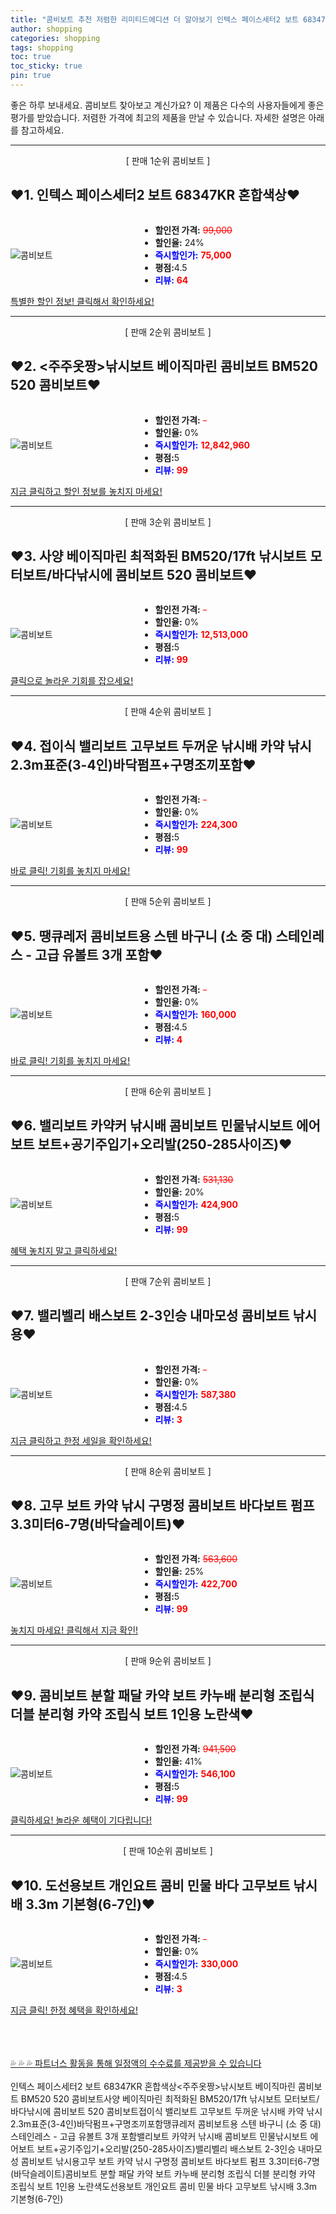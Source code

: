 ```yaml
---
title: "콤비보트 추천 저렴한 리미티드에디션 더 알아보기 인텍스 페이스세터2 보트 68347KR 혼합색상"
author: shopping
categories: shopping
tags: shopping
toc: true
toc_sticky: true
pin: true
---
```

좋은 하루 보내세요. 콤비보트 찾아보고 계신가요? 이 제품은 다수의 사용자들에게 좋은 평가를 받았습니다. 저렴한 가격에 최고의 제품을 만날 수 있습니다. 자세한 설명은 아래를 참고하세요.

---
<p class="toplist" style="margin: 0 auto; display: block; width: fit-content;">[ 판매 1순위 콤비보트 ]</p>

<h2><strong>❤️1. 인텍스 페이스세터2 보트 68347KR 혼합색상❤️</strong></h2>

<div style="display: flex; align-items: center;">
    <div style="flex: 0.4;">
        <img src="https://thumbnail8.coupangcdn.com/thumbnails/remote/230x230ex/image/vendor_inventory/82dc/9eb33b4b34c5f534c4e4f3c6c9379b1dc7a58c7655b84b18fa2ffcf21c01.jpg" alt="콤비보트" style="max-width: 100%;">
    </div>
    <div style="flex: 0.6; margin-left: 10px;">
        <ul>
            <li><strong>할인전 가격:</strong> <del style="color: red;">99,000</del></li>
            <li><strong>할인율:</strong> 24%</li>
            <li><span style='color:blue'><strong>즉시할인가:</strong></span> <span style='color:red'><strong>75,000</strong></span></li>
            <li><strong>평점:</strong>4.5</li>
            <li><span style='color:blue'><strong>리뷰:</strong></span> <span style='color:red'><strong>64</strong></span></li>
        </ul>
    </div>
</div>
<div class="center">
    <a href="https://selin100587001.github.io?lptag=AF9450613&subid=githubio&pageKey=238594023&traceid=V0-153&itemId=756848634&vendorItemId=4910954339" class="myButton">
        특별한 할인 정보! 클릭해서 확인하세요!
    </a>
</div>


---
<p class="toplist" style="margin: 0 auto; display: block; width: fit-content;">[ 판매 2순위 콤비보트 ]</p>

<h2><strong>❤️2. <주주옷짱>낚시보트 베이직마린 콤비보트 BM520 520 콤비보트❤️</strong></h2>

<div style="display: flex; align-items: center;">
    <div style="flex: 0.4;">
        <img src="https://thumbnail10.coupangcdn.com/thumbnails/remote/230x230ex/image/vendor_inventory/30d3/29cf2948afd2a5b67a07302e0991b4f76628715b4f2c04afa473af24ab71.jpg" alt="콤비보트" style="max-width: 100%;">
    </div>
    <div style="flex: 0.6; margin-left: 10px;">
        <ul>
            <li><strong>할인전 가격:</strong> <del style="color: red;">-</del></li>
            <li><strong>할인율:</strong> 0%</li>
            <li><span style='color:blue'><strong>즉시할인가:</strong></span> <span style='color:red'><strong>12,842,960</strong></span></li>
            <li><strong>평점:</strong>5</li>
            <li><span style='color:blue'><strong>리뷰:</strong></span> <span style='color:red'><strong>99</strong></span></li>
        </ul>
    </div>
</div>
<div class="center">
    <a href="https://selin100587001.github.io?lptag=AF9450613&subid=githubio&pageKey=6595559518&traceid=V0-153&itemId=14900608802&vendorItemId=90419508155" class="myButton">
        지금 클릭하고 할인 정보를 놓치지 마세요!
    </a>
</div>


---
<p class="toplist" style="margin: 0 auto; display: block; width: fit-content;">[ 판매 3순위 콤비보트 ]</p>

<h2><strong>❤️3. 사양 베이직마린 최적화된 BM520/17ft 낚시보트 모터보트/바다낚시에 콤비보트 520 콤비보트❤️</strong></h2>

<div style="display: flex; align-items: center;">
    <div style="flex: 0.4;">
        <img src="https://thumbnail10.coupangcdn.com/thumbnails/remote/230x230ex/image/vendor_inventory/30d3/29cf2948afd2a5b67a07302e0991b4f76628715b4f2c04afa473af24ab71.jpg" alt="콤비보트" style="max-width: 100%;">
    </div>
    <div style="flex: 0.6; margin-left: 10px;">
        <ul>
            <li><strong>할인전 가격:</strong> <del style="color: red;">-</del></li>
            <li><strong>할인율:</strong> 0%</li>
            <li><span style='color:blue'><strong>즉시할인가:</strong></span> <span style='color:red'><strong>12,513,000</strong></span></li>
            <li><strong>평점:</strong>5</li>
            <li><span style='color:blue'><strong>리뷰:</strong></span> <span style='color:red'><strong>99</strong></span></li>
        </ul>
    </div>
</div>
<div class="center">
    <a href="https://selin100587001.github.io?lptag=AF9450613&subid=githubio&pageKey=5225233423&traceid=V0-153&itemId=7343010216&vendorItemId=90766195666" class="myButton">
        클릭으로 놀라운 기회를 잡으세요!
    </a>
</div>


---
<p class="toplist" style="margin: 0 auto; display: block; width: fit-content;">[ 판매 4순위 콤비보트 ]</p>

<h2><strong>❤️4. 접이식 밸리보트 고무보트 두꺼운 낚시배 카약 낚시 2.3m표준(3-4인)바닥펌프+구명조끼포함❤️</strong></h2>

<div style="display: flex; align-items: center;">
    <div style="flex: 0.4;">
        <img src="https://thumbnail10.coupangcdn.com/thumbnails/remote/230x230ex/image/vendor_inventory/8338/5219ee48cbd454664d0fd410e5dbe93f647f692dc5c591e990115e375633.jpg" alt="콤비보트" style="max-width: 100%;">
    </div>
    <div style="flex: 0.6; margin-left: 10px;">
        <ul>
            <li><strong>할인전 가격:</strong> <del style="color: red;">-</del></li>
            <li><strong>할인율:</strong> 0%</li>
            <li><span style='color:blue'><strong>즉시할인가:</strong></span> <span style='color:red'><strong>224,300</strong></span></li>
            <li><strong>평점:</strong>5</li>
            <li><span style='color:blue'><strong>리뷰:</strong></span> <span style='color:red'><strong>99</strong></span></li>
        </ul>
    </div>
</div>
<div class="center">
    <a href="https://selin100587001.github.io?lptag=AF9450613&subid=githubio&pageKey=7631480387&traceid=V0-153&itemId=20255556268&vendorItemId=87893096731" class="myButton">
        바로 클릭! 기회를 놓치지 마세요!
    </a>
</div>


---
<p class="toplist" style="margin: 0 auto; display: block; width: fit-content;">[ 판매 5순위 콤비보트 ]</p>

<h2><strong>❤️5. 땡큐레저 콤비보트용 스텐 바구니 (소 중 대) 스테인레스 - 고급 유볼트 3개 포함❤️</strong></h2>

<div style="display: flex; align-items: center;">
    <div style="flex: 0.4;">
        <img src="https://thumbnail6.coupangcdn.com/thumbnails/remote/230x230ex/image/vendor_inventory/11df/867ff6f7e2ca502f51a029ca2803aebe18c153b9b26ba39a10292cbef17b.jpg" alt="콤비보트" style="max-width: 100%;">
    </div>
    <div style="flex: 0.6; margin-left: 10px;">
        <ul>
            <li><strong>할인전 가격:</strong> <del style="color: red;">-</del></li>
            <li><strong>할인율:</strong> 0%</li>
            <li><span style='color:blue'><strong>즉시할인가:</strong></span> <span style='color:red'><strong>160,000</strong></span></li>
            <li><strong>평점:</strong>4.5</li>
            <li><span style='color:blue'><strong>리뷰:</strong></span> <span style='color:red'><strong>4</strong></span></li>
        </ul>
    </div>
</div>
<div class="center">
    <a href="https://selin100587001.github.io?lptag=AF9450613&subid=githubio&pageKey=6660168134&traceid=V0-153&itemId=15285447961&vendorItemId=84897858824" class="myButton">
        바로 클릭! 기회를 놓치지 마세요!
    </a>
</div>


---
<p class="toplist" style="margin: 0 auto; display: block; width: fit-content;">[ 판매 6순위 콤비보트 ]</p>

<h2><strong>❤️6. 밸리보트 카약커 낚시배 콤비보트 민물낚시보트 에어보트 보트+공기주입기+오리발(250-285사이즈)❤️</strong></h2>

<div style="display: flex; align-items: center;">
    <div style="flex: 0.4;">
        <img src="https://thumbnail7.coupangcdn.com/thumbnails/remote/230x230ex/image/vendor_inventory/34fe/ca9aa9fa7c8477c7363116edae5b5abb1d7dce6d8737427214b23a19f363.png" alt="콤비보트" style="max-width: 100%;">
    </div>
    <div style="flex: 0.6; margin-left: 10px;">
        <ul>
            <li><strong>할인전 가격:</strong> <del style="color: red;">531,130</del></li>
            <li><strong>할인율:</strong> 20%</li>
            <li><span style='color:blue'><strong>즉시할인가:</strong></span> <span style='color:red'><strong>424,900</strong></span></li>
            <li><strong>평점:</strong>5</li>
            <li><span style='color:blue'><strong>리뷰:</strong></span> <span style='color:red'><strong>99</strong></span></li>
        </ul>
    </div>
</div>
<div class="center">
    <a href="https://selin100587001.github.io?lptag=AF9450613&subid=githubio&pageKey=7370605854&traceid=V0-153&itemId=19012039199&vendorItemId=86136699637" class="myButton">
        혜택 놓치지 말고 클릭하세요!
    </a>
</div>


---
<p class="toplist" style="margin: 0 auto; display: block; width: fit-content;">[ 판매 7순위 콤비보트 ]</p>

<h2><strong>❤️7. 밸리벨리 배스보트 2-3인승 내마모성 콤비보트 낚시용❤️</strong></h2>

<div style="display: flex; align-items: center;">
    <div style="flex: 0.4;">
        <img src="https://thumbnail6.coupangcdn.com/thumbnails/remote/230x230ex/image/vendor_inventory/1b88/7c3dee60faea16b03d74287b8711b26d90db47d9efeb6684113dc46bb811.jpeg" alt="콤비보트" style="max-width: 100%;">
    </div>
    <div style="flex: 0.6; margin-left: 10px;">
        <ul>
            <li><strong>할인전 가격:</strong> <del style="color: red;">-</del></li>
            <li><strong>할인율:</strong> 0%</li>
            <li><span style='color:blue'><strong>즉시할인가:</strong></span> <span style='color:red'><strong>587,380</strong></span></li>
            <li><strong>평점:</strong>4.5</li>
            <li><span style='color:blue'><strong>리뷰:</strong></span> <span style='color:red'><strong>3</strong></span></li>
        </ul>
    </div>
</div>
<div class="center">
    <a href="https://selin100587001.github.io?lptag=AF9450613&subid=githubio&pageKey=5873301540&traceid=V0-153&itemId=10280967446&vendorItemId=77563324660" class="myButton">
        지금 클릭하고 한정 세일을 확인하세요!
    </a>
</div>


---
<p class="toplist" style="margin: 0 auto; display: block; width: fit-content;">[ 판매 8순위 콤비보트 ]</p>

<h2><strong>❤️8. 고무 보트 카약 낚시 구명정 콤비보트 바다보트 펌프 3.3미터6-7명(바닥슬레이트)❤️</strong></h2>

<div style="display: flex; align-items: center;">
    <div style="flex: 0.4;">
        <img src="https://thumbnail8.coupangcdn.com/thumbnails/remote/230x230ex/image/vendor_inventory/4512/c807e6d84ffe14e94846e8a86a1cfbbe0534b46206e33a89f4e79b187460.jpg" alt="콤비보트" style="max-width: 100%;">
    </div>
    <div style="flex: 0.6; margin-left: 10px;">
        <ul>
            <li><strong>할인전 가격:</strong> <del style="color: red;">563,600</del></li>
            <li><strong>할인율:</strong> 25%</li>
            <li><span style='color:blue'><strong>즉시할인가:</strong></span> <span style='color:red'><strong>422,700</strong></span></li>
            <li><strong>평점:</strong>5</li>
            <li><span style='color:blue'><strong>리뷰:</strong></span> <span style='color:red'><strong>99</strong></span></li>
        </ul>
    </div>
</div>
<div class="center">
    <a href="https://selin100587001.github.io?lptag=AF9450613&subid=githubio&pageKey=7408404417&traceid=V0-153&itemId=19189867417&vendorItemId=86307470859" class="myButton">
        놓치지 마세요! 클릭해서 지금 확인!
    </a>
</div>


---
<p class="toplist" style="margin: 0 auto; display: block; width: fit-content;">[ 판매 9순위 콤비보트 ]</p>

<h2><strong>❤️9. 콤비보트 분할 패달 카약 보트 카누배 분리형 조립식 더블 분리형 카약 조립식 보트 1인용 노란색❤️</strong></h2>

<div style="display: flex; align-items: center;">
    <div style="flex: 0.4;">
        <img src="https://thumbnail7.coupangcdn.com/thumbnails/remote/230x230ex/image/vendor_inventory/0224/9282245aed0b463ce44e7b0e917f61f93a4f0f303f745ca2f663aa0a0362.png" alt="콤비보트" style="max-width: 100%;">
    </div>
    <div style="flex: 0.6; margin-left: 10px;">
        <ul>
            <li><strong>할인전 가격:</strong> <del style="color: red;">941,500</del></li>
            <li><strong>할인율:</strong> 41%</li>
            <li><span style='color:blue'><strong>즉시할인가:</strong></span> <span style='color:red'><strong>546,100</strong></span></li>
            <li><strong>평점:</strong>5</li>
            <li><span style='color:blue'><strong>리뷰:</strong></span> <span style='color:red'><strong>99</strong></span></li>
        </ul>
    </div>
</div>
<div class="center">
    <a href="https://selin100587001.github.io?lptag=AF9450613&subid=githubio&pageKey=7438713170&traceid=V0-153&itemId=19338300576&vendorItemId=86451932551" class="myButton">
        클릭하세요! 놀라운 혜택이 기다립니다!
    </a>
</div>


---
<p class="toplist" style="margin: 0 auto; display: block; width: fit-content;">[ 판매 10순위 콤비보트 ]</p>

<h2><strong>❤️10. 도선용보트 개인요트 콤비 민물 바다 고무보트 낚시배 3.3m 기본형(6-7인)❤️</strong></h2>

<div style="display: flex; align-items: center;">
    <div style="flex: 0.4;">
        <img src="https://thumbnail6.coupangcdn.com/thumbnails/remote/230x230ex/image/vendor_inventory/8749/1ef18a0b9aa921b509caaa3018d74d4541b4a25b3a26c4a106515430a11f.jpg" alt="콤비보트" style="max-width: 100%;">
    </div>
    <div style="flex: 0.6; margin-left: 10px;">
        <ul>
            <li><strong>할인전 가격:</strong> <del style="color: red;">-</del></li>
            <li><strong>할인율:</strong> 0%</li>
            <li><span style='color:blue'><strong>즉시할인가:</strong></span> <span style='color:red'><strong>330,000</strong></span></li>
            <li><strong>평점:</strong>4.5</li>
            <li><span style='color:blue'><strong>리뷰:</strong></span> <span style='color:red'><strong>3</strong></span></li>
        </ul>
    </div>
</div>
<div class="center">
    <a href="https://selin100587001.github.io?lptag=AF9450613&subid=githubio&pageKey=7061258375&traceid=V0-153&itemId=17508872891&vendorItemId=89139867871" class="myButton">
        지금 클릭! 한정 혜택을 확인하세요!
    </a>
</div>

<br><br><br>[💦 💦 💦 파트너스 활동을 통해 일정액의 수수료를 제공받을 수 있습니다](https://link.coupang.com/a/bcpT2c)<br><br>인텍스 페이스세터2 보트 68347KR 혼합색상<주주옷짱>낚시보트 베이직마린 콤비보트 BM520 520 콤비보트사양 베이직마린 최적화된 BM520/17ft 낚시보트 모터보트/바다낚시에 콤비보트 520 콤비보트접이식 밸리보트 고무보트 두꺼운 낚시배 카약 낚시 2.3m표준(3-4인)바닥펌프+구명조끼포함땡큐레저 콤비보트용 스텐 바구니 (소 중 대) 스테인레스 - 고급 유볼트 3개 포함밸리보트 카약커 낚시배 콤비보트 민물낚시보트 에어보트 보트+공기주입기+오리발(250-285사이즈)밸리벨리 배스보트 2-3인승 내마모성 콤비보트 낚시용고무 보트 카약 낚시 구명정 콤비보트 바다보트 펌프 3.3미터6-7명(바닥슬레이트)콤비보트 분할 패달 카약 보트 카누배 분리형 조립식 더블 분리형 카약 조립식 보트 1인용 노란색도선용보트 개인요트 콤비 민물 바다 고무보트 낚시배 3.3m 기본형(6-7인)